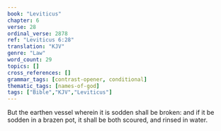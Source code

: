 ```yaml
---
book: "Leviticus"
chapter: 6
verse: 28
ordinal_verse: 2878
ref: "Leviticus 6:28"
translation: "KJV"
genre: "Law"
word_count: 29
topics: []
cross_references: []
grammar_tags: [contrast-opener, conditional]
thematic_tags: [names-of-god]
tags: ["Bible","KJV","Leviticus"]
---
```

But the earthen vessel wherein it is sodden shall be broken: and if it be sodden in a brazen pot, it shall be both scoured, and rinsed in water.
